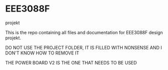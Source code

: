 # EEE3088F
projekt

This is the repo containing all files and documentation for EEE3088F design projekt.


DO NOT USE THE PROJECT FOLDER, IT IS FILLED WITH NONSENSE AND I DON'T KNOW HOW TO REMOVE IT

THE POWER BOARD V2 IS THE ONE THAT NEEDS TO BE USED
